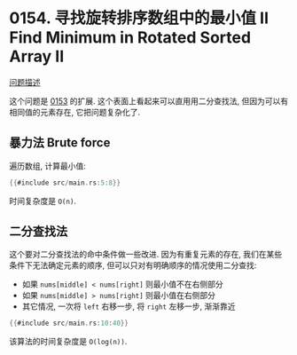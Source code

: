 # 0154. 寻找旋转排序数组中的最小值 II Find Minimum in Rotated Sorted Array II

[问题描述](https://leetcode.com/problems/find-minimum-in-rotated-sorted-array-ii/)

这个问题是 [0153](../0153.find-minimum-in-rotated-sorted-array/index.md) 的扩展.
这个表面上看起来可以直用用二分查找法, 但因为可以有相同值的元素存在, 它把问题复杂化了.

## 暴力法 Brute force

遍历数组, 计算最小值:

```rust
{{#include src/main.rs:5:8}}
```

时间复杂度是 `O(n)`.

## 二分查找法

这个要对二分查找法的命中条件做一些改进. 因为有重复元素的存在, 我们在某些条件下无法确定元素的顺序,
但可以只对有明确顺序的情况使用二分查找:

- 如果 `nums[middle] < nums[right]` 则最小值不在右侧部分
- 如果 `nums[middle] > nums[right]` 则最小值在右侧部分
- 其它情况, 一次将 `left` 右移一步, 将 `right` 左移一步, 渐渐靠近

```rust
{{#include src/main.rs:10:40}}
```

该算法的时间复杂度是 `O(log(n))`.